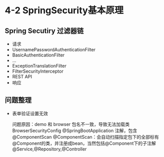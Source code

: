 # 4-2 SpringSecurity基本原理

## Spring Secutiry 过滤器链

* 请求
* UsernamePasswordAuthenticationFilter
* BasicAuthenticationFilter
* ...
* ExceptionTranslationFilter
* FilterSecurityInterceptor
* REST API
* 响应

## 问题整理

* 表单验证设置无效

  问题原因：demo 和 browser 包名不一致，导致无法加载类 BrowserSecurityConfig 
  @SpringBootApplication 注解，包含 @ComponentScan
  @ComponentScan：会自动扫描指定包下的全部标有@Component的类，并注册成bean，当然包括@Component下的子注解@Service,@Repository,@Controller

